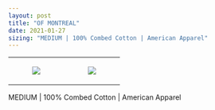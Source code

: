 ```yaml
---
layout: post
title: "OF MONTREAL"
date: 2021-01-27
sizing: "MEDIUM | 100% Combed Cotton | American Apparel"
---
```




<table style="width:100%;"><tr><td style="vertical-align:top;">
      <figure class="tmblr-full" data-orig-height="2048" data-orig-width="1365" data-orig-src="https://concertshirts.netlify.app/shirts/0109/0109-01.jpg"><img src="https://64.media.tumblr.com/8c449f7dd9052fb2a169e0de9fb41ad2/8db0b641bf738cce-19/s540x810/71e8aedfa8bc4c6fe57a36e10763855c767e9236.jpg" data-orig-height="2048" data-orig-width="1365" data-orig-src="https://concertshirts.netlify.app/shirts/0109/0109-01.jpg"/></figure></td>
    <td style="vertical-align:top;">
      <figure class="tmblr-full" data-orig-height="2048" data-orig-width="1365" data-orig-src="https://concertshirts.netlify.app/shirts/0109/0109-02.jpg"><img src="https://64.media.tumblr.com/65c0edf223691c9b13af642b47810a82/8db0b641bf738cce-65/s540x810/491f321483effdb176d9ffc9bce32d780c0526bb.jpg" data-orig-height="2048" data-orig-width="1365" data-orig-src="https://concertshirts.netlify.app/shirts/0109/0109-02.jpg"/></figure></td>
  </tr></table><p>
  MEDIUM | 100% Combed Cotton | American Apparel
</p>
